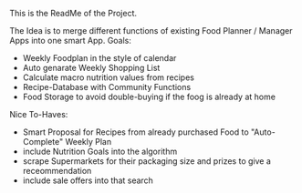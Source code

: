 This is the ReadMe of the Project.

The Idea is to merge different functions of existing Food Planner / Manager Apps into one smart App.
Goals:
  * Weekly Foodplan in the style of calendar
  * Auto genarate Weekly Shopping List
  * Calculate macro nutrition values from recipes
  * Recipe-Database with Community Functions
  * Food Storage to avoid double-buying if the foog is already at home

Nice To-Haves: 
  * Smart Proposal for Recipes from already purchased Food to "Auto-Complete" Weekly Plan
  * include Nutrition Goals into the algorithm
  * scrape Supermarkets for their packaging size and prizes to give a receommendation
  * include sale offers into that search
